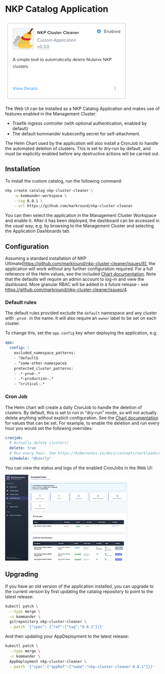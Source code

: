# NKP Catalog Application
![](catalog.png)

The Web UI can be installed as a NKP Catalog Application and makes use of features enabled in the Management Cluster:

- Traefik ingress controller (with optional authentication, enabled by default)
- The default kommander kubeconfig secret for self-attachment. 

The Helm Chart used by the application will also install a CronJob to handle the automated deletion of clusters. This is set to dry-run by default, and must be explicitly enabled before any destructive actions will be carried out.

## Installation

To install the custom catalog, run the following command:

```bash
nkp create catalog nkp-cluster-cleaner \
    -w kommander-workspace \
    --tag 0.8.1 \
    --url https://github.com/markround/nkp-cluster-cleaner
```

You can then select the application in the Management Cluster Workspace and enable it. After it has been deployed, the dashboard can be accessed in the usual way, e.g. by browsing to the Management Cluster and selecting the Application Dashboards tab.

## Configuration

Assuming a standard installation of NKP Ultimate[https://github.com/markround/nkp-cluster-cleaner/issues/8], the application will work without any further configuration required. For a full reference of the Helm values, see the included [Chart documentation](/charts/nkp-cluster-cleaner/README.md). Note that the defaults will require an admin account to log-in and view the dashboard. More granular RBAC will be added in a future release - see https://github.com/markround/nkp-cluster-cleaner/issues/4.

### Default rules

The default rules provided exclude the `default` namespace and any cluster with `-prod-` in the name. It will also require an `owner` label to be set on each cluster. 

To change this, set the `app.config` key when deploying the application, e.g.

```yaml
app:
  config: |
    excluded_namespace_patterns:
    - ^default$
    - ^some-other-namespace$ 
    protected_cluster_patterns:
    - .*-prod-.*
    - .*-production-.*
    - ^critical-.*
```

### Cron Job
The Helm chart will create a daily CronJob to handle the deletion of clusters. By default, this is set to run in "dry-run" mode, so will not actually delete anything without explicit configuration. See the [Chart documentation](/charts/nkp-cluster-cleaner/README.md) for values that can be set. For example, to enable the deletion and run every hour you would set the following overrides:

```yaml
cronjob:
  # Actually delete clusters!
  delete: true
  # Run every hour. See https://kubernetes.io/docs/concepts/workloads/controllers/cron-jobs/#schedule-syntax
  schedule: "@hourly"
```

You can view the status and logs of the enabled CronJobs in the Web UI:

<img src="/docs/cron.png" width="400">


## Upgrading

If you have an old version of the application installed, you can upgrade to the current version by first updating the catalog repository to point to the latest release:

```bash
kubectl patch \
  --type merge \
  -n kommander \
  gitrepository nkp-cluster-cleaner \
  --patch '{"spec": {"ref":{"tag":"0.8.1"}}}'
```

And then updating your AppDeployment to the latest release:

```bash
kubectl patch \
  --type merge \
  -n kommander \
  AppDeployment nkp-cluster-cleaner \
  --patch '{"spec":{"appRef":{"name":"nkp-cluster-cleaner-0.8.1"}}}'
```